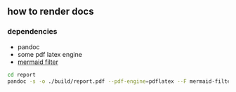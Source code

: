 ## how to render docs

### dependencies

- pandoc
- some pdf latex engine
- [mermaid filter](https://github.com/raghur/mermaid-filter)

```bash
cd report
pandoc -s -o ./build/report.pdf --pdf-engine=pdflatex --F mermaid-filter ./report.md
```